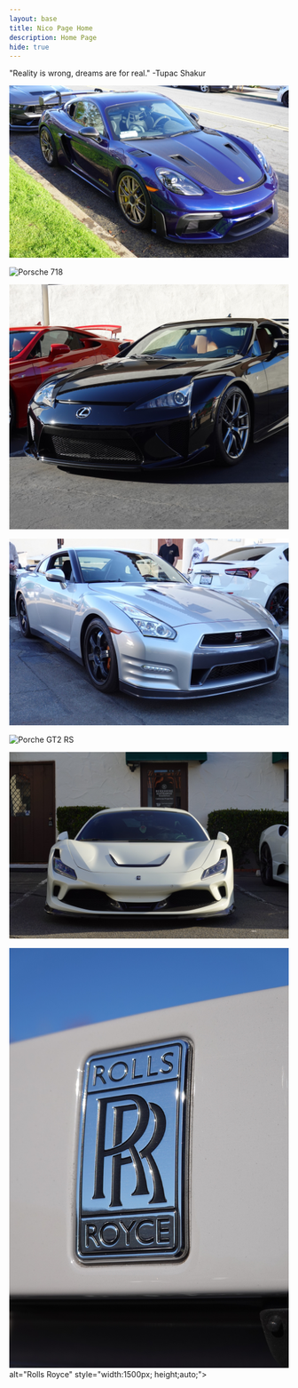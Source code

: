 ```yaml
---
layout: base
title: Nico Page Home 
description: Home Page
hide: true
---
```


"Reality is wrong, dreams are for real." -Tupac Shakur 


![Porche 718](/CSSE-Nico/images/2222.JPG) 

<img src="images/2222.JPG" alt="Porsche 718">

![Lexus LFA](/CSSE-Nico/images/DSC00099.JPG)

![GTR R35](/CSSE-Nico/images/DSC00354.JPG)

![Porche GT2 RS](/CSSE-Nico/images/DSC00713.JPG)

![Ferrari](/CSSE-Nico/images/DSC00636.JPG)

![Rolls Royce](/CSSE-Nico/images/DSC00367.JPG) alt="Rolls Royce"
style="width:1500px; height;auto;">

